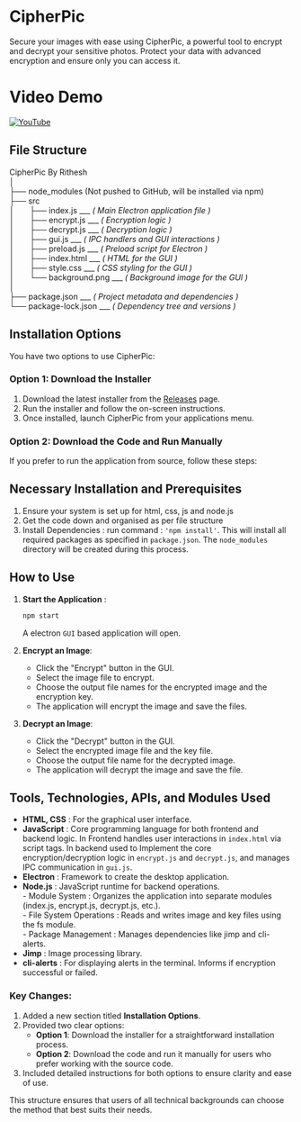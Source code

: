 # CipherPic
Secure your images with ease using CipherPic, a powerful tool to encrypt and decrypt your sensitive photos.             Protect your data with advanced encryption and ensure only you can access it.
# Video Demo
[![YouTube](https://github.com/user-attachments/assets/f0f939eb-0a27-4fcc-8169-2bc75722cbc1)](https://www.youtube.com/watch?v=BYDeOWHE7bs)
## File Structure

CipherPic By Rithesh  
│  
├── node_modules (Not pushed to GitHub, will be installed via npm)  
├── src  
│&nbsp;&nbsp;&nbsp;&nbsp;&nbsp;&nbsp;    ├── index.js ___ _( Main Electron application file )_   
│&nbsp;&nbsp;&nbsp;&nbsp;&nbsp;&nbsp;    ├── encrypt.js ___ _( Encryption logic )_  
│&nbsp;&nbsp;&nbsp;&nbsp;&nbsp;&nbsp;    ├── decrypt.js  ___ _( Decryption logic )_  
│&nbsp;&nbsp;&nbsp;&nbsp;&nbsp;&nbsp;    ├── gui.js  ___ _( IPC handlers and GUI interactions )_  
│&nbsp;&nbsp;&nbsp;&nbsp;&nbsp;&nbsp;    ├── preload.js ___ _( Preload script for Electron )_  
│&nbsp;&nbsp;&nbsp;&nbsp;&nbsp;&nbsp;    ├── index.html  ___ _( HTML for the GUI )_  
│&nbsp;&nbsp;&nbsp;&nbsp;&nbsp;&nbsp;    ├── style.css  ___ _( CSS styling for the GUI )_  
│&nbsp;&nbsp;&nbsp;&nbsp;&nbsp;&nbsp;    └── background.png  ___ _( Background image for the GUI )_  
│  
├── package.json  ___ _( Project metadata and dependencies )_  
└── package-lock.json ___ _( Dependency tree and versions )_
## Installation Options

You have two options to use CipherPic:

### Option 1: Download the Installer
1. Download the latest installer from the [Releases](https://github.com/ritheshnayak/CipherPic/releases/tag/v1.0.0) page.
2. Run the installer and follow the on-screen instructions.
3. Once installed, launch CipherPic from your applications menu.

### Option 2: Download the Code and Run Manually
If you prefer to run the application from source, follow these steps:  
## Necessary Installation and Prerequisites
1. Ensure your system is set up for html, css, js and node.js
2. Get the code down and organised as per file structure
3. Install Dependencies : run command : `'npm install'`. This will install all required packages as specified in `package.json`. The `node_modules` directory will be created during this process.
## How to Use
1. **Start the Application** :
    ```bash
    npm start
    ```
    A electron `GUI` based application will open.
2. **Encrypt an Image**:
    - Click the "Encrypt" button in the GUI.
    - Select the image file to encrypt.
    - Choose the output file names for the encrypted image and the encryption key.
    - The application will encrypt the image and save the files.

3. **Decrypt an Image**:
    - Click the "Decrypt" button in the GUI.
    - Select the encrypted image file and the key file.
    - Choose the output file name for the decrypted image.
    - The application will decrypt the image and save the file.
## Tools, Technologies, APIs, and Modules Used
- **HTML, CSS** : For the graphical user interface.
- **JavaScript** : Core programming language for both frontend and backend logic. In Frontend handles user interactions in `index.html` via script tags. In backend used to Implement the core encryption/decryption logic in `encrypt.js` and `decrypt.js`, and manages IPC communication in `gui.js`.
- **Electron** : Framework to create the desktop application.
- **Node.js** :  JavaScript runtime for backend operations.  
                - Module System : Organizes the application into separate modules (index.js, encrypt.js, decrypt.js, etc.).  
                - File System Operations : Reads and writes image and key files using the fs module.  
                - Package Management : Manages dependencies like jimp and cli-alerts.  
- **Jimp** : Image processing library.
- **cli-alerts** : For displaying alerts in the terminal. Informs if encryption successful or failed.


### Key Changes:
1. Added a new section titled **Installation Options**.
2. Provided two clear options:
   - **Option 1**: Download the installer for a straightforward installation process.
   - **Option 2**: Download the code and run it manually for users who prefer working with the source code.
3. Included detailed instructions for both options to ensure clarity and ease of use.

This structure ensures that users of all technical backgrounds can choose the method that best suits their needs.


